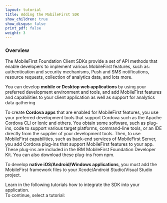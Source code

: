 ```yaml
---
layout: tutorial
title: Adding the MobileFirst SDK
show_children: true
show_disqus: false
print_pdf: false
weight: 3
---
```

### Overview
The MobileFirst Foundation Client SDKs provide a set of API methods that enable developers to implement various MobileFirst features, such as: authentication and security mechanisms, Push and SMS notifications, resource requests, collection of analytics data, and lots more.

You can develop **mobile or Desktop web applications** by using your preferred development environment and tools, and add MobileFirst features and capabilities to your client application as well as support for analytics data gathering

To create **Cordova apps** that are enabled for MobileFirst features, you use your preferred development tools that support Cordova such as the Apache Cordova CLI or Ionic and others. You obtain some software, such as plug-ins, code to support various target platforms, command-line tools, or an IDE directly from the supplier of your development tools. Then, to use MobileFirst capabilities, such as back-end services of MobileFirst Server, you add Cordova plug-ins that support MobileFirst features to your app. These plug-ins are included in the IBM MobileFirst Foundation Developer Kit. You can also download these plug-ins from npm.

To develop **native iOS/Android/Windows applications**, you must add the MobileFirst framework files to your Xcode/Android Studio/Visual Studio project.

Learn in the following tutorials how to integrate the SDK into your application.  
To continue, select a tutorial:

